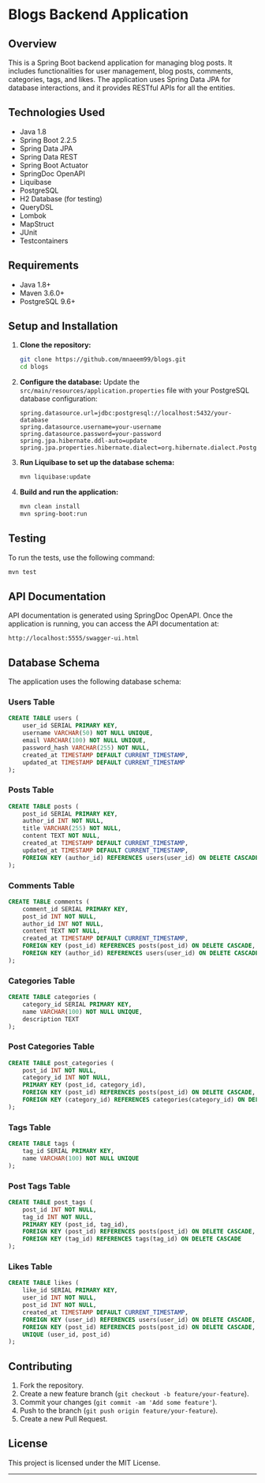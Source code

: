 
# Blogs Backend Application

## Overview

This is a Spring Boot backend application for managing blog posts. It includes functionalities for user management, blog posts, comments, categories, tags, and likes. The application uses Spring Data JPA for database interactions, and it provides RESTful APIs for all the entities.

## Technologies Used

- Java 1.8
- Spring Boot 2.2.5
- Spring Data JPA
- Spring Data REST
- Spring Boot Actuator
- SpringDoc OpenAPI
- Liquibase
- PostgreSQL
- H2 Database (for testing)
- QueryDSL
- Lombok
- MapStruct
- JUnit
- Testcontainers

## Requirements

- Java 1.8+
- Maven 3.6.0+
- PostgreSQL 9.6+

## Setup and Installation

1. **Clone the repository:**
   ```sh
   git clone https://github.com/mnaeem99/blogs.git
   cd blogs
   ```

2. **Configure the database:**
   Update the `src/main/resources/application.properties` file with your PostgreSQL database configuration:
   ```properties
   spring.datasource.url=jdbc:postgresql://localhost:5432/your-database
   spring.datasource.username=your-username
   spring.datasource.password=your-password
   spring.jpa.hibernate.ddl-auto=update
   spring.jpa.properties.hibernate.dialect=org.hibernate.dialect.PostgreSQLDialect
   ```

3. **Run Liquibase to set up the database schema:**
   ```sh
   mvn liquibase:update
   ```

4. **Build and run the application:**
   ```sh
   mvn clean install
   mvn spring-boot:run
   ```

## Testing

To run the tests, use the following command:
```sh
mvn test
```

## API Documentation

API documentation is generated using SpringDoc OpenAPI. Once the application is running, you can access the API documentation at:
```
http://localhost:5555/swagger-ui.html
```

## Database Schema

The application uses the following database schema:

### Users Table
```sql
CREATE TABLE users (
    user_id SERIAL PRIMARY KEY,
    username VARCHAR(50) NOT NULL UNIQUE,
    email VARCHAR(100) NOT NULL UNIQUE,
    password_hash VARCHAR(255) NOT NULL,
    created_at TIMESTAMP DEFAULT CURRENT_TIMESTAMP,
    updated_at TIMESTAMP DEFAULT CURRENT_TIMESTAMP
);
```

### Posts Table
```sql
CREATE TABLE posts (
    post_id SERIAL PRIMARY KEY,
    author_id INT NOT NULL,
    title VARCHAR(255) NOT NULL,
    content TEXT NOT NULL,
    created_at TIMESTAMP DEFAULT CURRENT_TIMESTAMP,
    updated_at TIMESTAMP DEFAULT CURRENT_TIMESTAMP,
    FOREIGN KEY (author_id) REFERENCES users(user_id) ON DELETE CASCADE
);
```

### Comments Table
```sql
CREATE TABLE comments (
    comment_id SERIAL PRIMARY KEY,
    post_id INT NOT NULL,
    author_id INT NOT NULL,
    content TEXT NOT NULL,
    created_at TIMESTAMP DEFAULT CURRENT_TIMESTAMP,
    FOREIGN KEY (post_id) REFERENCES posts(post_id) ON DELETE CASCADE,
    FOREIGN KEY (author_id) REFERENCES users(user_id) ON DELETE CASCADE
);
```

### Categories Table
```sql
CREATE TABLE categories (
    category_id SERIAL PRIMARY KEY,
    name VARCHAR(100) NOT NULL UNIQUE,
    description TEXT
);
```

### Post Categories Table
```sql
CREATE TABLE post_categories (
    post_id INT NOT NULL,
    category_id INT NOT NULL,
    PRIMARY KEY (post_id, category_id),
    FOREIGN KEY (post_id) REFERENCES posts(post_id) ON DELETE CASCADE,
    FOREIGN KEY (category_id) REFERENCES categories(category_id) ON DELETE CASCADE
);
```

### Tags Table
```sql
CREATE TABLE tags (
    tag_id SERIAL PRIMARY KEY,
    name VARCHAR(100) NOT NULL UNIQUE
);
```

### Post Tags Table
```sql
CREATE TABLE post_tags (
    post_id INT NOT NULL,
    tag_id INT NOT NULL,
    PRIMARY KEY (post_id, tag_id),
    FOREIGN KEY (post_id) REFERENCES posts(post_id) ON DELETE CASCADE,
    FOREIGN KEY (tag_id) REFERENCES tags(tag_id) ON DELETE CASCADE
);
```

### Likes Table
```sql
CREATE TABLE likes (
    like_id SERIAL PRIMARY KEY,
    user_id INT NOT NULL,
    post_id INT NOT NULL,
    created_at TIMESTAMP DEFAULT CURRENT_TIMESTAMP,
    FOREIGN KEY (user_id) REFERENCES users(user_id) ON DELETE CASCADE,
    FOREIGN KEY (post_id) REFERENCES posts(post_id) ON DELETE CASCADE,
    UNIQUE (user_id, post_id)
);
```

## Contributing

1. Fork the repository.
2. Create a new feature branch (`git checkout -b feature/your-feature`).
3. Commit your changes (`git commit -am 'Add some feature'`).
4. Push to the branch (`git push origin feature/your-feature`).
5. Create a new Pull Request.

## License

This project is licensed under the MIT License.

---
```